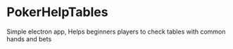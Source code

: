# PokerHelpTables
Simple electron app, Helps beginners players to check tables with common hands and bets
